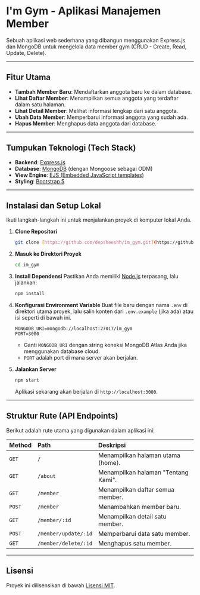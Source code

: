 # I'm Gym - Aplikasi Manajemen Member

Sebuah aplikasi web sederhana yang dibangun menggunakan Express.js dan MongoDB untuk mengelola data member gym (CRUD - Create, Read, Update, Delete).

---

## Fitur Utama

-   **Tambah Member Baru**: Mendaftarkan anggota baru ke dalam database.
-   **Lihat Daftar Member**: Menampilkan semua anggota yang terdaftar dalam satu halaman.
-   **Lihat Detail Member**: Melihat informasi lengkap dari satu anggota.
-   **Ubah Data Member**: Memperbarui informasi anggota yang sudah ada.
-   **Hapus Member**: Menghapus data anggota dari database.

---

## Tumpukan Teknologi (Tech Stack)

-   **Backend**: [Express.js](https://expressjs.com/)
-   **Database**: [MongoDB](https://www.mongodb.com/) (dengan Mongoose sebagai ODM)
-   **View Engine**: [EJS (Embedded JavaScript templates)](https://ejs.co/)
-   **Styling**: [Bootstrap 5](https://getbootstrap.com/)

---

## Instalasi dan Setup Lokal

Ikuti langkah-langkah ini untuk menjalankan proyek di komputer lokal Anda.

1.  **Clone Repositori**
    ```bash
    git clone [https://github.com/depsheeshh/im_gym.git](https://github.com/username-anda/im_gym.git)
    ```

2.  **Masuk ke Direktori Proyek**
    ```bash
    cd im_gym
    ```

3.  **Install Dependensi**
    Pastikan Anda memiliki [Node.js](https://nodejs.org/) terpasang, lalu jalankan:
    ```bash
    npm install
    ```

4.  **Konfigurasi Environment Variable**
    Buat file baru dengan nama `.env` di direktori utama proyek, lalu salin konten dari `.env.example` (jika ada) atau isi seperti di bawah ini.
    ```env
    MONGODB_URI=mongodb://localhost:27017/im_gym
    PORT=3000
    ```
    -   Ganti `MONGODB_URI` dengan string koneksi MongoDB Atlas Anda jika menggunakan database cloud.
    -   `PORT` adalah port di mana server akan berjalan.

5.  **Jalankan Server**
    ```bash
    npm start
    ```
    Aplikasi sekarang akan berjalan di `http://localhost:3000`.

---

## Struktur Rute (API Endpoints)

Berikut adalah rute utama yang digunakan dalam aplikasi ini:

| Method | Path                  | Deskripsi                         |
| :----- | :-------------------- | :-------------------------------- |
| `GET`  | `/`                   | Menampilkan halaman utama (home). |
| `GET`  | `/about`              | Menampilkan halaman "Tentang Kami".|
| `GET`  | `/member`             | Menampilkan daftar semua member.  |
| `POST` | `/member`             | Menambahkan member baru.          |
| `GET`  | `/member/:id`         | Menampilkan detail satu member.   |
| `POST` | `/member/update/:id`  | Memperbarui data satu member.     |
| `GET`  | `/member/delete/:id`  | Menghapus satu member.            |

---

## Lisensi

Proyek ini dilisensikan di bawah [Lisensi MIT](LICENSE).
